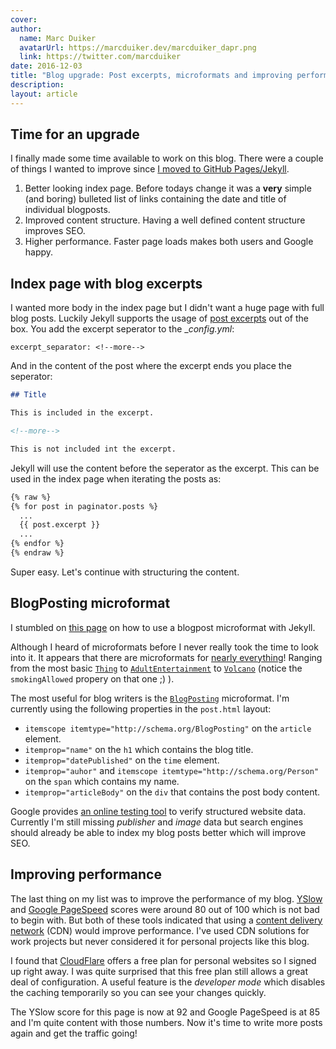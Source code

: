 ```yaml
---
cover:
author:
  name: Marc Duiker
  avatarUrl: https://marcduiker.dev/marcduiker_dapr.png
  link: https://twitter.com/marcduiker
date: 2016-12-03
title: "Blog upgrade: Post excerpts, microformats and improving performance"
description:
layout: article
---
```


## Time for an upgrade

I finally made some time available to work on this blog. There were a couple of things I wanted to improve since [I moved to GitHub Pages/Jekyll](/articles/moving-my-blog-i-love-github-and-markdown).

1. Better looking index page. Before todays change it was a __very__ simple (and boring) bulleted list of links containing the date and title of individual blogposts.
2. Improved content structure. Having a well defined content structure improves SEO. 
3. Higher performance. Faster page loads makes both users and Google happy. 

## Index page with blog excerpts

I wanted more body in the index page but I didn't want a huge page with full blog posts. 
Luckily Jekyll supports the usage of [post excerpts](https://jekyllrb.com/docs/posts/#post-excerpts) out of the box. You add the excerpt seperator to the __config.yml_: 

`excerpt_separator: <!--more-->`

And in the content of the post where the excerpt ends you place the seperator:

```markdown
## Title

This is included in the excerpt.

<!--more-->

This is not included int the excerpt.

```

Jekyll will use the content before the seperator as the excerpt. This can be used in the index page when iterating the posts as:

```markdown
{% raw %}
{% for post in paginator.posts %}
  ...
  {{ post.excerpt }}
  ...
{% endfor %}
{% endraw %}
```

Super easy. Let's continue with structuring the content.

## BlogPosting microformat

I stumbled on [this page](http://greyfocus.com/2015/05/schema.org-microformat-jekyll/) on how to use a blogpost microformat with Jekyll.

Although I heard of microformats before I never really took the time to look into it. It appears that there are microformats for [nearly everything](https://schema.org/docs/full.html)!
Ranging from the most basic [`Thing`](https://schema.org/Thing) to [`AdultEntertainment`](https://schema.org/AdultEntertainment) to [`Volcano`](https://schema.org/Volcano) (notice the `smokingAllowed` propery on that one ;) ).

The most useful for blog writers is the [`BlogPosting`](https://schema.org/BlogPosting) microformat. I'm currently using the following properties in the `post.html` layout:

- `itemscope itemtype="http://schema.org/BlogPosting"` on the `article` element.
- `itemprop="name"` on the `h1` which contains the blog title.
- `itemprop="datePublished"` on the `time` element.
- `itemprop="auhor"` and `itemscope itemtype="http://schema.org/Person"` on the `span` which contains my name.
- `itemprop="articleBody"` on the `div` that contains the post body content.

Google provides [an online testing tool](https://search.google.com/structured-data/testing-tool) to verify structured website data. 
Currently I'm still missing _publisher_ and _image_ data but search engines should already be able to index my blog posts better which will improve SEO.

## Improving performance

The last thing on my list was to improve the performance of my blog. [YSlow](http://yslow.org/) and [Google PageSpeed](https://developers.google.com/speed/pagespeed/insights/) scores were around 80 out of 100 which is not bad to begin with.
But both of these tools indicated that using a [content delivery network](https://en.wikipedia.org/wiki/Content_delivery_network) (CDN) would improve performance. I've used CDN solutions for work projects but never considered it for personal projects like this blog. 

I found that [CloudFlare](https://www.cloudflare.com/plans/) offers a free plan for personal websites so I signed up right away. I was quite surprised that this free plan still allows a great deal of configuration. A useful feature is the _developer mode_ which disables the caching temporarily so you can see your changes quickly.

The YSlow score for this page is now at 92 and Google PageSpeed is at 85 and I'm quite content with those numbers. Now it's time to write more posts again and get the traffic going! 